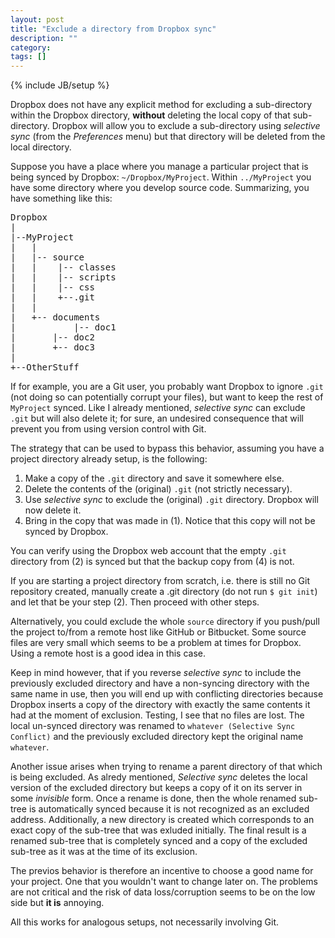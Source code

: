 ```yaml
---
layout: post
title: "Exclude a directory from Dropbox sync"
description: ""
category: 
tags: []
---
```

{% include JB/setup %}

Dropbox does not have any explicit method for excluding a sub-directory within
the Dropbox directory, **without** deleting the local copy of that 
sub-directory.
Dropbox will allow you to exclude a sub-directory using _selective sync_ 
(from the _Preferences_ menu) but that directory will be deleted from the
local directory.

Suppose you have a place where you manage a particular project that is being
synced by Dropbox: `~/Dropbox/MyProject`. Within `../MyProject` you have 
some directory where you develop source code. Summarizing,
you have something like this:

<pre>
Dropbox
|
|--MyProject
|	|
|	|-- source
|	|    |-- classes
|	|    |-- scripts
|	|    |-- css
|	|    +--.git
|	|
|	+-- documents
|	        |-- doc1
|		|-- doc2
|		+-- doc3
|
+--OtherStuff
</pre>

If for example, you are a Git user, you probably want Dropbox to ignore `.git`
(not doing so can potentially corrupt your files), but want to keep the rest
of `MyProject` synced. Like I already mentioned, _selective sync_ can exclude
`.git` but will also delete it; for sure, an undesired consequence that will
prevent you from using version control with Git.

The strategy that can be used to bypass this behavior, assuming you have
a project directory already setup, is the following:

1. Make a copy of the `.git` directory and save it somewhere else.
2. Delete the contents of the (original) `.git` (not strictly necessary).
3. Use *selective sync* to exclude the (original) `.git` directory. Dropbox
will now delete it. 
4. Bring in the copy that was made in (1). Notice that this copy will not
be synced by Dropbox. 

You can verify using the Dropbox web account that the empty `.git` directory 
from (2) is synced but that the backup copy from (4) is not.

If you are starting a project directory from scratch, i.e. there is still no
Git repository created, manually create a .git directory (do not run 
`$ git init`) and let that be your step (2). Then proceed with other steps.

Alternatively, you could exclude the whole `source` directory if you push/pull
the project to/from a remote host like GitHub or Bitbucket. Some source files
are very small which seems to be a problem at times for Dropbox. Using a
remote host is a good idea in this case.

Keep in mind however, that if you reverse *selective sync* to include
the previously excluded directory and have a non-syncing directory with
the same name in use, then you will end up with conflicting directories 
because
Dropbox inserts a copy of the directory with exactly the same contents it had
at the moment of exclusion. 
Testing, 
I see that no files are lost. The local un-synced directory was renamed to
`whatever (Selective Sync Conflict)` and the previously excluded directory
kept the original name `whatever`. 

Another issue arises when trying
to rename a parent directory of that which is being excluded. As alredy mentioned, *Selective sync*
deletes the local version of the excluded directory but keeps a copy of it on 
its server
in some _invisible_ form. Once a rename is done, then the whole renamed
sub-tree is automatically synced because it is not recognized as an excluded
address. Additionally, a new directory is created which corresponds to an exact
copy of the sub-tree that was exluded initially. The final result is a renamed
sub-tree that is completely synced and a copy of the excluded sub-tree as it
was at the time of its exclusion. 

The previos behavior is therefore an incentive to choose a good name for
your project. One that you wouldn't want to change later on. The problems are 
not critical and the risk of data loss/corruption seems to be on the low side
but **it is** annoying.

All this works for analogous setups, not necessarily involving Git.

